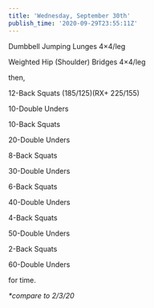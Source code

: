 ```yaml
---
title: 'Wednesday, September 30th'
publish_time: '2020-09-29T23:55:11Z'
---
```


Dumbbell Jumping Lunges 4×4/leg

Weighted Hip (Shoulder) Bridges 4×4/leg

then,

12-Back Squats (185/125)(RX+ 225/155)

10-Double Unders

10-Back Squats

20-Double Unders

8-Back Squats

30-Double Unders

6-Back Squats

40-Double Unders

4-Back Squats

50-Double Unders

2-Back Squats

60-Double Unders

for time.

*\*compare to 2/3/20*
